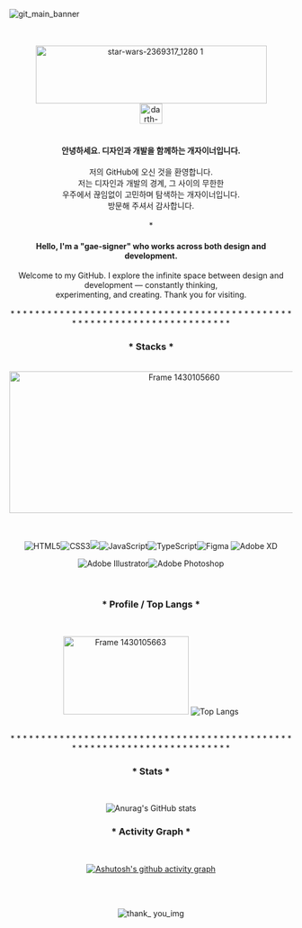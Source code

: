 ![git_main_banner](https://github.com/user-attachments/assets/b03cbe2d-8963-4fff-862b-128aaf811d54)
<br>
<br>
<br>
<div align=center>
<img width="411" height="103" alt="star-wars-2369317_1280 1" src="https://github.com/user-attachments/assets/edd5cb6d-85e8-4637-b12a-f63e94e47cc8" />
</div>
<div align=center>
<img width="40" height="36" alt="darth-vader_icon-icons 2" src="https://github.com/user-attachments/assets/2e49c24e-1ee7-48a3-8661-542e37f7bb3d" />
</div>
<br>
<div align=center>
<h4>안녕하세요. 디자인과 개발을 함께하는 개자이너입니다.</h4>
</div>
<div align=center>
저의 GitHub에 오신 것을 환영합니다.<br/>
저는 디자인과 개발의 경계, 그 사이의 무한한<br/>
우주에서 끊임없이 고민하며 탐색하는 개자이너입니다.<br/>
방문해 주셔서 감사합니다.

</div>
<br>
<div align=center>
*
</div>

<div align=center>
<h4>Hello, I'm a "gae-signer" who works across both design and development.</h4>
Welcome to my GitHub. I explore the infinite space between design and development — constantly thinking,<br>
experimenting, and creating. Thank you for visiting.
</div>
<br>
<div align=center>
* * * * * * * * * * * * * * * * * * * * * * * * * * * * * * * * * * * * * * * * * * * * * * * * * * * * * * * * * * * * * * * * * * * * * * * * 
</div>
<div>
<div align=center >
  <h3>* Stacks *</h3>
</div>
<br>
<div align=center >
<img width="606" height="252" alt="Frame 1430105660" src="https://github.com/user-attachments/assets/08136452-c4d1-4477-864b-bbaa1b770b85" />
<br>
<br>
<br>

![HTML5](https://img.shields.io/badge/html5-%23E34F26.svg?style=for-the-badge&logo=html5&logoColor=white)![CSS3](https://img.shields.io/badge/css3-%231572B6.svg?style=for-the-badge&logo=css3&logoColor=white)<img src="https://img.shields.io/badge/react-20232a.svg?style=for-the-badge&logo=react&logoColor=61DAFB" />![JavaScript](https://img.shields.io/badge/javascript-%23323330.svg?style=for-the-badge&logo=javascript&logoColor=%23F7DF1E)![TypeScript](https://img.shields.io/badge/typescript-%23007ACC.svg?style=for-the-badge&logo=typescript&logoColor=white)![Figma](https://img.shields.io/badge/figma-%23F24E1E.svg?style=for-the-badge&logo=figma&logoColor=white)
![Adobe XD](https://img.shields.io/badge/Adobe%20XD-470137?style=for-the-badge&logo=Adobe%20XD&logoColor=#FF61F6)

![Adobe Illustrator](https://img.shields.io/badge/adobe%20illustrator-%23FF9A00.svg?style=for-the-badge&logo=adobe%20illustrator&logoColor=white)![Adobe Photoshop](https://img.shields.io/badge/adobe%20photoshop-%2331A8FF.svg?style=for-the-badge&logo=adobe%20photoshop&logoColor=white)
</div>
<br>
<div align=center>
  <h3>* Profile / Top Langs *</h3><br>

<img width="223" height="139" alt="Frame 1430105663" src="https://github.com/user-attachments/assets/c1d92c6a-79f1-4ab0-bfa6-4c0c695b9db2" />  ![Top Langs](https://github-readme-stats.vercel.app/api/top-langs/?username=lesh94&layout=compact&bg_color=151515)
</div>
<br>
<div align=center>
* * * * * * * * * * * * * * * * * * * * * * * * * * * * * * * * * * * * * * * * * * * * * * * * * * * * * * * * * * * * * * * * * * * * * * * * 
</div>
<div align=center>  
<h3>* Stats *</h3><br>

![Anurag's GitHub stats](https://github-readme-stats.vercel.app/api?username=lesh94&show_icons=true&theme=dark)
</div>

<div align=center>  
<h3>* Activity Graph *</h3><br>


[![Ashutosh's github activity graph](https://github-readme-activity-graph.vercel.app/graph?username=lesh94&theme=react-dark)](https://github.com/lesh94/github-readme-activity-graph)
</div>
<br>
<div align=center>
<br>
</div>
<div align=center>

![thank_ you_img](https://github.com/user-attachments/assets/3d3378f6-758a-4449-a9e5-48aa128ffd38)
</div>


